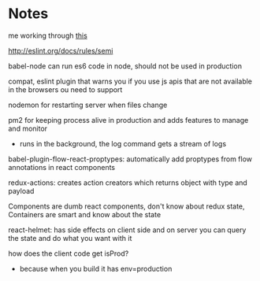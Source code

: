 # Notes

me working through [this](https://github.com/verekia/js-stack-from-scratch)


http://eslint.org/docs/rules/semi

babel-node can run es6 code in node, should not be used in production

compat, eslint plugin that warns you if you use js apis that are not available in the browsers ou need to support

nodemon for restarting server when files change

pm2 for keeping process alive in production and adds features to manage and monitor
 - runs in the background, the log command gets a stream of logs 

babel-plugin-flow-react-proptypes: automatically add proptypes from flow annotations in react components
 
redux-actions: creates action creators which returns object with type and payload

Components are dumb react components, don't know about redux state, Containers are smart and know about the state

react-helmet: has side effects on client side and on server you can query the state and do what you want with it 

how does the client code get isProd?
- because when you build it has env=production
